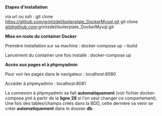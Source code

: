 **Etapes d'installation**

via url ou ssh : 
git clone https://github.com/grintzdel/boilerplate_DockerMysql.git
git clone git@github.com:grintzdel/boilerplate_DockerMysql.git


**Mise en route du container Docker**

Première installation sur sa machine : 
docker-compose up --build

Lancement du container une fois installé : 
docker-compose up

**Accès aux pages et à phpmyadmin**

Pour voir les pages dans le navigateur : 
localhost:8080

Accéder à phpmyadmin : 
localhost:8081

La connexion à phpmyadmin se fait **automatiquement** (voir fichier docker-compose.yml à partir de la **ligne 28** si l'on veut changer ce comportement).
Une fois des tables/champs créés dans la BDD, cette dernière va venir se créer **automatiquement** dans le dossier **db**. 
